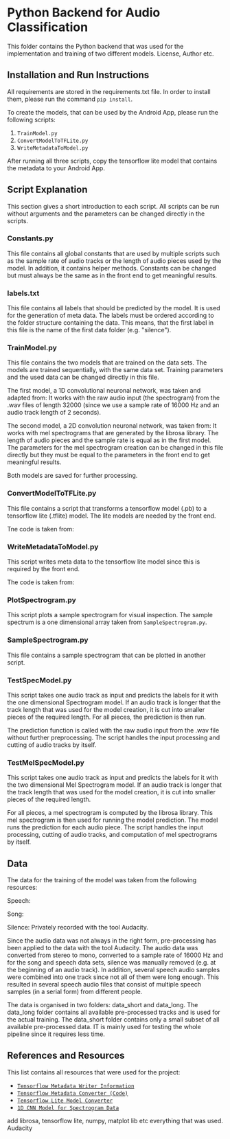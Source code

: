 # Python Backend for Audio Classification
This folder contains the Python backend that was used for the implementation and training of two different models.
License, Author etc.


## Installation and Run Instructions
All requirements are stored in the requirements.txt file. 
In order to install them, please run the command ```pip install```.

To create the models, that can be used by the Android App, please run the following scripts:

1. ```TrainModel.py```
2. ```ConvertModelToTFLite.py```
3. ```WriteMetadataToModel.py```

After running all three scripts, copy the tensorflow lite model that contains the metadata to your Android App.

## Script Explanation
This section gives a short introduction to each script.
All scripts can be run without arguments and the parameters can be changed directly in the scripts.

### Constants.py
This file contains all global constants that are used by multiple scripts such as the sample rate of audio tracks or the length of audio pieces used by the model.
In addition, it contains helper methods.
Constants can be changed but must always be the same as in the front end to get meaningful results.

### labels.txt
This file contains all labels that should be predicted by the model.
It is used for the generation of meta data.
The labels must be ordered according to the folder structure containing the data.
This means, that the first label in this file is the name of the first data folder (e.g. "silence").

### TrainModel.py
This file contains the two models that are trained on the data sets.
The models are trained sequentially, with the same data set.
Training parameters and the used data can be changed directly in this file.

The first model, a 1D convolutional neuronal network, was taken and adapted from: 
It works with the raw audio input (the spectrogram) from the .wav files of length 32000 (since we use a sample rate of 16000 Hz and an audio track length of 2 seconds).

The second model, a 2D convolution neuronal network, was taken from: 
It works with mel spectrograms that are generated by the librosa library.
The length of audio pieces and the sample rate is equal as in the first model.
The parameters for the mel spectrogram creation can be changed in this file directly but they must be equal to the parameters in the front end to get meaningful results.

Both models are saved for further processing.

### ConvertModelToTFLite.py
This file contains a script that transforms a tensorflow model (.pb) to a tensorflow lite (.tflite) model.
The lite models are needed by the front end.

Tne code is taken from:
### WriteMetadataToModel.py
This script writes meta data to the tensorflow lite model since this is required by the front end.

The code is taken from:
### PlotSpectrogram.py
This script plots a sample spectrogram for visual inspection.
The sample spectrum is a one dimensional array taken from ```SampleSpectrogram.py```.

### SampleSpectrogram.py
This file contains a sample spectrogram that can be plotted in another script.

### TestSpecModel.py
This script takes one audio track as input and predicts the labels for it with the one dimensional Spectrogram model.
If an audio track is longer that the track length that was used for the model creation, it is cut into smaller pieces of the required length.
For all pieces, the prediction is then run.

The prediction function is called with the raw audio input from the .wav file without further preprocessing.
The script handles the input processing and cutting of audio tracks by itself.

### TestMelSpecModel.py
This script takes one audio track as input and predicts the labels for it with the two dimensional Mel Spectrogram model.
If an audio track is longer that the track length that was used for the model creation, it is cut into smaller pieces of the required length.

For all pieces, a mel spectrogram is computed by the librosa library.
This mel spectrogram is then used for running the model prediction.
The model runs the prediction for each audio piece.
The script handles the input processing, cutting of audio tracks, and computation of mel spectrograms by itself.

## Data 
The data for the training of the model was taken from the following resources:

Speech:


Song:

Silence: Privately recorded with the tool Audacity.

Since the audio data was not always in the right form, pre-processing has been applied to the data with the tool Audacity.
The audio data was converted from stereo to mono, converted to a sample rate of 16000 Hz and for the song and speech data sets, silence was manually removed (e.g. at the beginning of an audio track).
In addition, several speech audio samples were combined into one track since not all of them were long enough.
This resulted in several speech audio files that consist of multiple speech samples (in a serial form) from different people.

The data is organised in two folders: data_short and data_long.
The data_long folder contains all available pre-processed tracks and is used for the actual training.
The data_short folder contains only a small subset of all available pre-processed data.
IT is mainly used for testing the whole pipeline since it requires less time.

## References and Resources
This list contains all resources that were used for the project:

* [`Tensorflow Metadata Writer Information`](https://www.tensorflow.org/lite/convert/metadata)
* [`Tensorflow Metadata Converter (Code)`](https://colab.research.google.com/github/tensorflow/tensorflow/blob/master/tensorflow/lite/g3doc/convert/metadata_writer_tutorial.ipynb)
* [`Tensorflow Lite Model Converter`](https://www.tensorflow.org/lite/convert)
* [`1D CNN Model for Spectrogram Data`](https://github.com/Logan97117/environmental_sound_classification_1DCNN)

add librosa, tensorflow lite, numpy, matplot lib etc everything that was used.
Audacity
